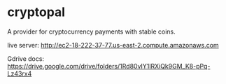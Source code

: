 # cryptopal

A provider for cryptocurrency payments with stable coins.

live server: http://ec2-18-222-37-77.us-east-2.compute.amazonaws.com

Gdrive docs:
https://drive.google.com/drive/folders/1Rd80vIY1lRXiQk9GM_K8-pPq-Lz43rx4

